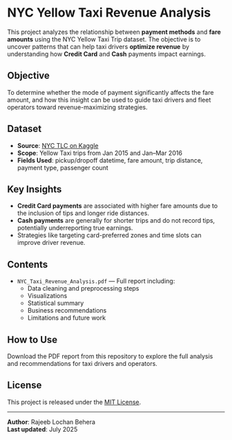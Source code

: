 # NYC Yellow Taxi Revenue Analysis

This project analyzes the relationship between **payment methods** and **fare amounts** using the NYC Yellow Taxi Trip dataset. The objective is to uncover patterns that can help taxi drivers **optimize revenue** by understanding how **Credit Card** and **Cash** payments impact earnings.

## Objective

To determine whether the mode of payment significantly affects the fare amount, and how this insight can be used to guide taxi drivers and fleet operators toward revenue-maximizing strategies.

## Dataset

- **Source**: [NYC TLC on Kaggle](https://www.kaggle.com/datasets/elemento/nyc-yellow-taxi-trip-data)
- **Scope**: Yellow Taxi trips from Jan 2015 and Jan–Mar 2016
- **Fields Used**: pickup/dropoff datetime, fare amount, trip distance, payment type, passenger count

## Key Insights

- **Credit Card payments** are associated with higher fare amounts due to the inclusion of tips and longer ride distances.
- **Cash payments** are generally for shorter trips and do not record tips, potentially underreporting true earnings.
- Strategies like targeting card-preferred zones and time slots can improve driver revenue.

## Contents

- `NYC_Taxi_Revenue_Analysis.pdf` — Full report including:
  - Data cleaning and preprocessing steps
  - Visualizations
  - Statistical summary
  - Business recommendations
  - Limitations and future work

## How to Use

Download the PDF report from this repository to explore the full analysis and recommendations for taxi drivers and operators.

## License

This project is released under the [MIT License](LICENSE).

---

**Author**: Rajeeb Lochan Behera  
**Last updated**: July 2025
